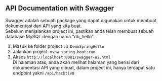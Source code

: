 ## API Documentation with Swagger

Swagger adalah sebuah package yang dapat digunakan untuk membuat dokumentasi dari API yang kita buat. <br>
Sebelum menjalankan project ini, pastikan anda telah membuat sebuah database MySQL dengan nama "db_hello".

1. Masuk ke folder project `cd DemoSpringHello`
2. Jalankan project: `mvnw spring-boot:run`
3. Akses `http://localhost:8081/swagger-ui.html` <br>
   Di halaman atas, anda akan melihat halaman yang berisi dari dokumentasi API yang dibuat, dalam project ini, hanya terdapat satu endpoint yakni `/api/hacktiv8`
